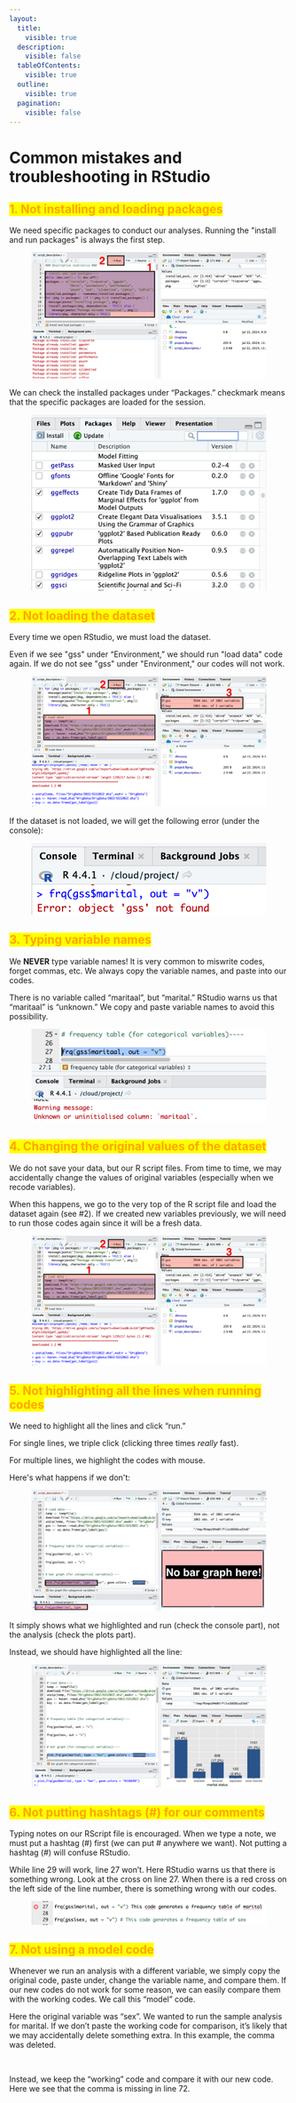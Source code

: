 ```yaml
---
layout:
  title:
    visible: true
  description:
    visible: false
  tableOfContents:
    visible: true
  outline:
    visible: true
  pagination:
    visible: false
---
```


# Common mistakes and troubleshooting in RStudio

## <mark style="color:orange;">1. Not installing and loading packages</mark>

We need specific packages to conduct our analyses. Running the "install and run packages" is always the first step.

<figure><img src="../../../.gitbook/assets/image (3) (1).png" alt=""><figcaption></figcaption></figure>

We can check the installed packages under “Packages.” checkmark means that the specific packages are loaded for the session.

<figure><img src="../../../.gitbook/assets/image (4).png" alt=""><figcaption></figcaption></figure>

## <mark style="color:orange;">2. Not loading the dataset</mark>

Every time we open RStudio, we must load the dataset.

Even if we see "gss" under “Environment,” we should run "load data" code again. If we do not see "gss" under "Environment," our codes will not work.

<figure><img src="../../../.gitbook/assets/image (5).png" alt=""><figcaption></figcaption></figure>

If the dataset is not loaded, we will get the following error (under the console):

<figure><img src="../../../.gitbook/assets/image (6).png" alt=""><figcaption></figcaption></figure>

## <mark style="color:orange;">3. Typing variable names</mark>

We **NEVER** type variable names! It is very common to miswrite codes, forget commas, etc. We always copy the variable names, and paste into our codes.

There is no variable called “maritaal”, but “marital.” RStudio warns us that “maritaal” is “unknown.” We copy and paste variable names to avoid this possibility.

<figure><img src="../../../.gitbook/assets/image (8).png" alt=""><figcaption></figcaption></figure>

## <mark style="color:orange;">4. Changing the original values of the dataset</mark>

We do not save your data, but our R script files. From time to time, we may accidentally change the values of original variables (especially when we recode variables).&#x20;

When this happens, we go to the very top of the R script file and load the dataset again (see #2). If we created new variables previously, we will need to run those codes again since it will be a fresh data.

<figure><img src="../../../.gitbook/assets/ss_2024-07-22 11.20.29.png" alt=""><figcaption></figcaption></figure>

## <mark style="color:orange;">5. Not highlighting all the lines when running codes</mark>

We need to highlight all the lines and click “run.”

For single lines, we triple click (clicking three times _really_ fast).

For multiple lines, we highlight the codes with mouse.

Here's what happens if we don't:

<figure><img src="../../../.gitbook/assets/image (1) (1) (1).png" alt=""><figcaption></figcaption></figure>

It simply shows what we highlighted and run (check the console part), not the analysis (check the plots part).

Instead, we should have highlighted all the line:

<figure><img src="../../../.gitbook/assets/ss_2024-07-22 11.41.45.png" alt=""><figcaption></figcaption></figure>

## <mark style="color:orange;">6. Not putting hashtags (#) for our comments</mark>

Typing notes on our RScript file is encouraged. When we type a note, we must put a hashtag (#) first (we can put # anywhere we want). Not putting a hashtag (#) will confuse RStudio.

While line 29 will work, line 27 won’t. Here RStudio warns us that there is something wrong. Look at the cross on line 27. When there is a red cross on the left side of the line number, there is something wrong with our codes.

<figure><img src="../../../.gitbook/assets/image (2) (1).png" alt=""><figcaption></figcaption></figure>

## <mark style="color:orange;">7. Not using a model code</mark>

Whenever we run an analysis with a different variable, we simply copy the original code, paste under, change the variable name, and compare them. If our new codes do not work for some reason, we can easily compare them with the working codes. We call this “model” code.

Here the original variable was “sex”. We wanted to run the sample analysis for marital. If we don’t paste the working code for comparison, it’s likely that we may accidentally delete something extra. In this example, the comma was deleted.

<figure><img src="https://lh5.googleusercontent.com/8FzDZFIPE3crXndqIywZ_1s9UD5I77dY1tPU0Xf1vwoRxG3AIlPIVdJw5a4_44iOt9qQCDbqAubR-Bw9E3ACoyOnMByZVJxwTusZh9eJ-K0DkH7f_pDoz76xLYauYGs6dmBQ4X2_lfali6whV6WnlQ" alt=""><figcaption></figcaption></figure>

Instead, we keep the “working” code and compare it with our new code. Here we see that the comma is missing in line 72.

<figure><img src="https://lh4.googleusercontent.com/U0yDED2phXUKh8jLl-x-855f81a7BL1gVB36pNTsX3-62lMG5pFL4qDWv5w9lJDAV3VYfU5ZSbXFFzlAtfJueqpcX42XFp0FFF-0CVd5Vnu16_PRjVHI03KJuTXyAygK9I-qZ8NUvOKxGs45GrS3sA" alt=""><figcaption></figcaption></figure>
